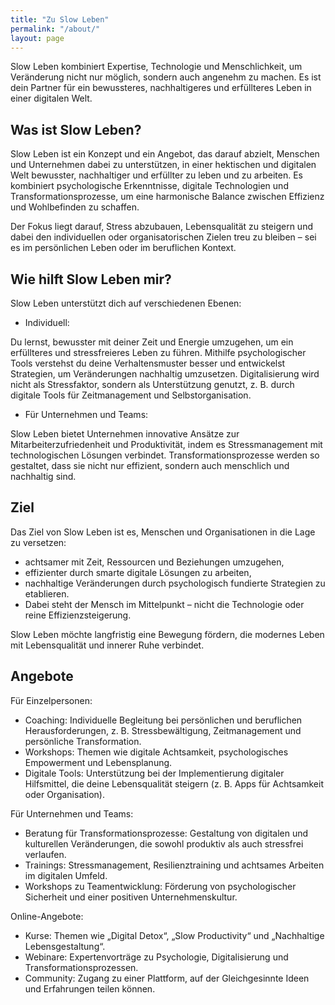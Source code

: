 ```yaml
---
title: "Zu Slow Leben"
permalink: "/about/"
layout: page
---
```


Slow Leben kombiniert Expertise, Technologie und Menschlichkeit, um Veränderung nicht nur möglich, sondern auch angenehm zu machen. Es ist dein Partner für ein bewussteres, nachhaltigeres und erfüllteres Leben in einer digitalen Welt.

## Was ist Slow Leben?

Slow Leben ist ein Konzept und ein Angebot, das darauf abzielt, Menschen und Unternehmen dabei zu unterstützen, in einer hektischen und digitalen Welt bewusster, nachhaltiger und erfüllter zu leben und zu arbeiten. Es kombiniert psychologische Erkenntnisse, digitale Technologien und Transformationsprozesse, um eine harmonische Balance zwischen Effizienz und Wohlbefinden zu schaffen.

Der Fokus liegt darauf, Stress abzubauen, Lebensqualität zu steigern und dabei den individuellen oder organisatorischen Zielen treu zu bleiben – sei es im persönlichen Leben oder im beruflichen Kontext.

## Wie hilft Slow Leben mir?

Slow Leben unterstützt dich auf verschiedenen Ebenen:

- Individuell:

Du lernst, bewusster mit deiner Zeit und Energie umzugehen, um ein erfüllteres und stressfreieres Leben zu führen.
Mithilfe psychologischer Tools verstehst du deine Verhaltensmuster besser und entwickelst Strategien, um Veränderungen nachhaltig umzusetzen. Digitalisierung wird nicht als Stressfaktor, sondern als Unterstützung genutzt, z. B. durch digitale Tools für Zeitmanagement und Selbstorganisation.

- Für Unternehmen und Teams:

Slow Leben bietet Unternehmen innovative Ansätze zur Mitarbeiterzufriedenheit und Produktivität, indem es Stressmanagement mit technologischen Lösungen verbindet. Transformationsprozesse werden so gestaltet, dass sie nicht nur effizient, sondern auch menschlich und nachhaltig sind.

## Ziel

Das Ziel von Slow Leben ist es, Menschen und Organisationen in die Lage zu versetzen:

- achtsamer mit Zeit, Ressourcen und Beziehungen umzugehen,
- effizienter durch smarte digitale Lösungen zu arbeiten,
- nachhaltige Veränderungen durch psychologisch fundierte Strategien zu etablieren.
- Dabei steht der Mensch im Mittelpunkt – nicht die Technologie oder reine Effizienzsteigerung.

Slow Leben möchte langfristig eine Bewegung fördern, die modernes Leben mit Lebensqualität und innerer Ruhe verbindet.

## Angebote

Für Einzelpersonen:

- Coaching: Individuelle Begleitung bei persönlichen und beruflichen Herausforderungen, z. B. Stressbewältigung, Zeitmanagement und persönliche Transformation.
- Workshops: Themen wie digitale Achtsamkeit, psychologisches Empowerment und Lebensplanung.
- Digitale Tools: Unterstützung bei der Implementierung digitaler Hilfsmittel, die deine Lebensqualität steigern (z. B. Apps für Achtsamkeit oder Organisation).

Für Unternehmen und Teams:

- Beratung für Transformationsprozesse: Gestaltung von digitalen und kulturellen Veränderungen, die sowohl produktiv als auch stressfrei verlaufen.
- Trainings: Stressmanagement, Resilienztraining und achtsames Arbeiten im digitalen Umfeld.
- Workshops zu Teamentwicklung: Förderung von psychologischer Sicherheit und einer positiven Unternehmenskultur.

Online-Angebote:

- Kurse: Themen wie „Digital Detox“, „Slow Productivity“ und „Nachhaltige Lebensgestaltung“.
- Webinare: Expertenvorträge zu Psychologie, Digitalisierung und Transformationsprozessen.
- Community: Zugang zu einer Plattform, auf der Gleichgesinnte Ideen und Erfahrungen teilen können.

